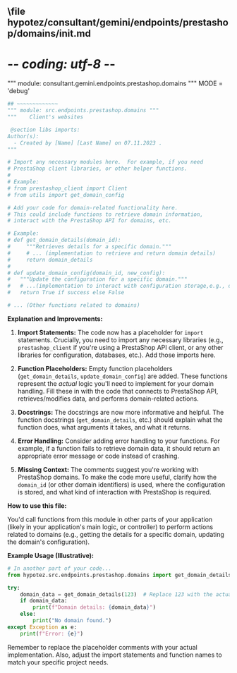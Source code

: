 ## \file hypotez/consultant/gemini/endpoints/prestashop/domains/__init__.md
# -*- coding: utf-8 -*-

""" module: consultant.gemini.endpoints.prestashop.domains """
MODE = 'debug'
```python
## ~~~~~~~~~~~~~
""" module: src.endpoints.prestashop.domains """
"""    Client's websites

 @section libs imports:
Author(s):
  - Created by [Name] [Last Name] on 07.11.2023 .
"""

# Import any necessary modules here.  For example, if you need
# PrestaShop client libraries, or other helper functions.
#
# Example:
# from prestashop_client import Client
# from utils import get_domain_config

# Add your code for domain-related functionality here.
# This could include functions to retrieve domain information,
# interact with the PrestaShop API for domains, etc.

# Example:
# def get_domain_details(domain_id):
#     """Retrieves details for a specific domain."""
#     # ... (implementation to retrieve and return domain details)
#     return domain_details
#
# def update_domain_config(domain_id, new_config):
#   """Update the configuration for a specific domain."""
#   # ...(implementation to interact with configuration storage,e.g., database)
#   return True if success else False

# ... (Other functions related to domains)
```

**Explanation and Improvements:**

1. **Import Statements:**  The code now has a placeholder for `import` statements.  Crucially, you need to import any necessary libraries (e.g., `prestashop_client` if you're using a PrestaShop API client, or any other libraries for configuration, databases, etc.).  Add those imports here.

2. **Function Placeholders:** Empty function placeholders (`get_domain_details`, `update_domain_config`) are added.  These functions represent the *actual* logic you'll need to implement for your domain handling.  Fill these in with the code that connects to PrestaShop API, retrieves/modifies data, and performs domain-related actions.

3. **Docstrings:**  The docstrings are now more informative and helpful. The function docstrings (`get_domain_details`, etc.) should explain what the function does, what arguments it takes, and what it returns.

4. **Error Handling:**  Consider adding error handling to your functions.  For example, if a function fails to retrieve domain data, it should return an appropriate error message or code instead of crashing.

5. **Missing Context:** The comments suggest you're working with PrestaShop domains. To make the code more useful, clarify how the `domain_id` (or other domain identifiers) is used, where the configuration is stored, and what kind of interaction with PrestaShop is required.

**How to use this file:**

You'd call functions from this module in other parts of your application (likely in your application's main logic, or controller) to perform actions related to domains (e.g., getting the details for a specific domain, updating the domain's configuration).


**Example Usage (Illustrative):**

```python
# In another part of your code...
from hypotez.src.endpoints.prestashop.domains import get_domain_details

try:
    domain_data = get_domain_details(123)  # Replace 123 with the actual domain ID.
    if domain_data:
        print(f"Domain details: {domain_data}")
    else:
        print("No domain found.")
except Exception as e:
    print(f"Error: {e}")
```

Remember to replace the placeholder comments with your actual implementation.  Also, adjust the import statements and function names to match your specific project needs.